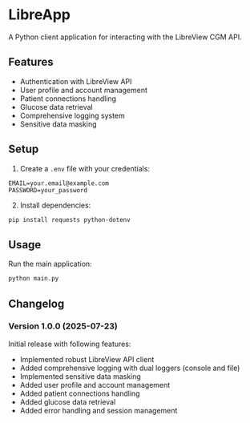 # LibreApp

A Python client application for interacting with the LibreView CGM API.

## Features

- Authentication with LibreView API
- User profile and account management
- Patient connections handling
- Glucose data retrieval
- Comprehensive logging system
- Sensitive data masking

## Setup

1. Create a `.env` file with your credentials:
```
EMAIL=your.email@example.com
PASSWORD=your_password
```

2. Install dependencies:
```bash
pip install requests python-dotenv
```

## Usage

Run the main application:
```bash
python main.py
```

## Changelog

### Version 1.0.0 (2025-07-23)

Initial release with following features:
- Implemented robust LibreView API client
- Added comprehensive logging with dual loggers (console and file)
- Implemented sensitive data masking
- Added user profile and account management
- Added patient connections handling
- Added glucose data retrieval
- Added error handling and session management
